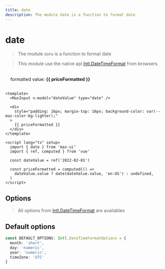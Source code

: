 ```yaml
---
title: date
description: The module date is a function to format date
---
```


# date

> The module `date` is a function to format date

> This module use the native api [Intl.DateTimeFormat](https://developer.mozilla.org/fr/docs/Web/JavaScript/Reference/Global_Objects/Intl/DateTimeFormat) from browsers

<MazInput v-model="dateValue" type="date" />

<div
  style="padding: 16px; margin-top: 16px; background-color: var(--maz-color-bg-lighter);"
  class="flex flex-center rounded gap-05"
>
  formatted value: <strong>{{ priceFormatted }}</strong>
</div>

<script lang="ts" setup>
  import { date } from 'maz-ui'
  import { ref, computed } from 'vue'

  const dateValue = ref('2022-02-01')

  const priceFormatted = computed(() =>
    dateValue.value ? date(dateValue.value, 'en-US') : undefined,
  )
</script>

```vue
<template>
  <MazInput v-model="dateValue" type="date" />

  <div
    style="padding: 16px; margin-top: 16px; background-color: var(--maz-color-bg-lighter);"
  >
    {{ priceFormatted }}
  </div>
</template>

<script lang="ts" setup>
  import { date } from 'maz-ui'
  import { ref, computed } from 'vue'

  const dateValue = ref('2022-02-01')

  const priceFormatted = computed(() =>
    dateValue.value ? date(dateValue.value, 'en-US') : undefined,
  )
</script>
```

## Options

> All options from [Intl.DateTimeFormat](https://developer.mozilla.org/fr/docs/Web/JavaScript/Reference/Global_Objects/Intl/DateTimeFormat) are availables

## Default options

```ts
const DEFAULT_OPTIONS: Intl.DateTimeFormatOptions = {
  month: 'short',
  day: 'numeric',
  year: 'numeric',
  timeZone: 'UTC'
}
```
